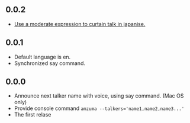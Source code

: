 ## 0.0.2

* [Use a moderate expression to curtain talk in japanise.](https://github.com/koic/azuma/commit/b3ab8d0585ca3be1dc5fcf429b38103a8adfd651)

## 0.0.1

* Default language is en.
* Synchronized say command.

## 0.0.0

* Announce next talker name with voice, using say command. (Mac OS only)
* Provide console command `amzuma --talkers='name1,name2,name3...'`
* The first relase
